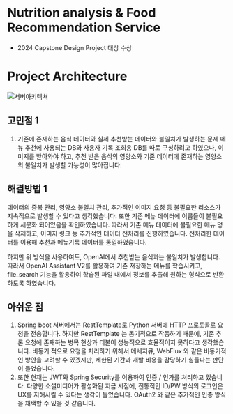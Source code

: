 
# Nutrition analysis & Food Recommendation Service
- 2024 Capstone Design Project 대상 수상
# Project Architecture 

![서버아키텍쳐](https://github.com/hyunw9/JJIKMUK_Server/assets/43662405/4e7e323b-5ab4-4541-a48d-f7550fe3b9a3)

## 고민점 1
1. 기존에 존재하는 음식 데이터와 실제 추천받는 데이터와 불일치가 발생하는 문제 
메뉴 추천에 사용되는 DB와 사용자 기록 조회용 DB를 따로 구성하려고 하였으나, 
이미지를 받아와야 하고, 추천 받은 음식의 영양소와 기존 데이터에 존재하는 영양소의 불일치가 발생할 가능성이 많아집니다.

## 해결방법 1
데이터의 중복 관리, 영양소 불일치 관리, 추가적인 이미지 요청 등 불필요한 리소스가 지속적으로 발생할 수 있다고 생각했습니다. 
또한 기존 메뉴 데이터에 이름들이 불필요하게 세분화 되어있음을 확인하였습니다.
따라서 기존 메뉴 데이터에 불필요한 메뉴 명을 삭제하고, 이미지 링크 등 추가적인 데이터 전처리를 진행하였습니다.
전처리한 데이터를 이용해 추천과 메뉴기록 데이터를 통일하였습니다. 

하지만 위 방식을 사용하여도, OpenAI에서 추천받는 음식과는 불일치가 발생합니다. 따라서 OpenAI Assistant V2를 활용하여 기존 저장하는 메뉴를 학습시키고, file_search 기능을 활용하여 학습된 파일 내에서 정보를 추출해 원하는 형식으로 반환하도록 하였습니다. 

## 아쉬운 점 
1. Spring boot 서버에서는 RestTemplate로 Python 서버에 HTTP 프로토콜로 요청을 전송합니다. 
   하지만 RestTemplate 는 동기적으로 작동하기 때문에, 기존 추론 요청에 존재하는 병목 현상과 더불어 성능적으로 효율적이지 못하다고 생각했습니다. 비동기 적으로 요청을 처리하기 위해서 메세지큐, WebFlux 와 같은 비동기적인 방안을 고려할 수 있겠지만, 제한된 기간과 개발 비용을 감당하기 힘들다는 판단이 들었습니다. 
2. 또한 현재는 JWT와 Spring Security를 이용하여 인증 / 인가를 처리하고 있습니다. 다양한 소셜미디어가 활성화된 지금 시점에, 전통적인 ID/PW 방식의 로그인은 UX를 저해시킬 수 있다는 생각이 들었습니다. OAuth2 와 같은 추가적인 인증 방식을 채택할 수 있을 것 같습니다. 

